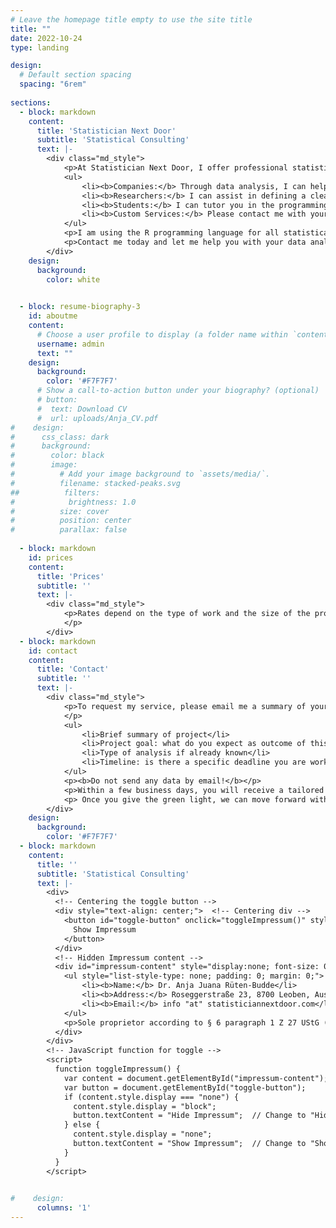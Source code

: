 ```yaml
---
# Leave the homepage title empty to use the site title
title: ""
date: 2022-10-24
type: landing

design:
  # Default section spacing
  spacing: "6rem"
    
sections:
  - block: markdown
    content:
      title: 'Statistician Next Door' 
      subtitle: 'Statistical Consulting'
      text: |-
        <div class="md_style">
            <p>At Statistician Next Door, I offer professional statistical consulting services to a variety of clients. My goal is to collaborate with each client to identify their specific needs and provide tailored services. Whether you are a company, researcher, or student, I can help by advising you on your statistical needs and/or performing the data analysis for you. My services include:</p>
            <ul>
                <li><b>Companies:</b> Through data analysis, I can help you understand your current performance, predict future outcomes, and support your decision-making using advanced statistical techniques and data visualization tools.</li>
                <li><b>Researchers:</b> I can assist in defining a clear and feasible research question, selecting appropriate statistical methods, and performing the data analysis. Additionally, I can help you interpret the results, report the findings, and communicate the implications of your research.</li>
                <li><b>Students:</b> I can tutor you in the programming language R and explain concepts and applications of statistics through online tutoring. I cannot provide solutions for graded assignments.</li>
                <li><b>Custom Services:</b> Please contact me with your statistical problem, and I might just be able to help you.</li>
            </ul>
            <p>I am using the R programming language for all statistical analysis and can advise you on your own analysis in R as well.</p>
            <p>Contact me today and let me help you with your data analysis needs.</p>
        </div>
    design:
      background:
        color: white
        

  - block: resume-biography-3 
    id: aboutme
    content:
      # Choose a user profile to display (a folder name within `content/authors/`)
      username: admin
      text: ""
    design:
      background:
        color: '#F7F7F7'
      # Show a call-to-action button under your biography? (optional)
      # button:
      #  text: Download CV
      #  url: uploads/Anja_CV.pdf
#    design:
#      css_class: dark
#      background:
#        color: black
#        image:
#          # Add your image background to `assets/media/`.
#          filename: stacked-peaks.svg
##          filters:
#            brightness: 1.0
#          size: cover
#          position: center
#          parallax: false
          
  - block: markdown
    id: prices
    content:
      title: 'Prices'
      subtitle: ''
      text: |-
        <div class="md_style">
            <p>Rates depend on the type of work and the size of the project. After receiving the details of your project, I will send an offer and a timeline within a couple of business days. 
            </p>
        </div>
  - block: markdown
    id: contact
    content:
      title: 'Contact'
      subtitle: ''
      text: |-
        <div class="md_style">
            <p>To request my service, please email me a summary of your project or problem at info "at" statisticiannextdoor.com. In particular, please include the following information: 
            </p>
            <ul>
                <li>Brief summary of project</li>
                <li>Project goal: what do you expect as outcome of this project?</li>
                <li>Type of analysis if already known</li>
                <li>Timeline: is there a specific deadline you are working towards?</li>
            </ul>
            <p><b>Do not send any data by email!</b></p>
            <p>Within a few business days, you will receive a tailored offer with a price and timeline indication.</p>
            <p> Once you give the green light, we can move forward with our collaboration.</p>
        </div>
    design:
      background:
        color: '#F7F7F7'
  - block: markdown
    content:
      title: ''
      subtitle: 'Statistical Consulting'
      text: |-
        <div>
          <!-- Centering the toggle button -->
          <div style="text-align: center;">  <!-- Centering div -->
            <button id="toggle-button" onclick="toggleImpressum()" style="background:none;border:none;color:black;text-decoration:none;cursor:pointer;">
              Show Impressum
            </button>
          </div>         
          <!-- Hidden Impressum content -->
          <div id="impressum-content" style="display:none; font-size: 0.8em;">
            <ul style="list-style-type: none; padding: 0; margin: 0;">
                <li><b>Name:</b> Dr. Anja Juana Rüten-Budde</li>
                <li><b>Address:</b> Roseggerstraße 23, 8700 Leoben, Austria</li>
                <li><b>Email:</b> info "at" statisticiannextdoor.com</li>
            </ul>
            <p>Sole proprietor according to § 6 paragraph 1 Z 27 UStG (Small Business Regulation).</p>
          </div>
        </div>
        <!-- JavaScript function for toggle -->
        <script>
          function toggleImpressum() {
            var content = document.getElementById("impressum-content");
            var button = document.getElementById("toggle-button");
            if (content.style.display === "none") {
              content.style.display = "block";
              button.textContent = "Hide Impressum";  // Change to "Hide"
            } else {
              content.style.display = "none";
              button.textContent = "Show Impressum";  // Change to "Show"
            }
          }
        </script>
        

#    design:
      columns: '1'
---
```


<!-- email as picture:  <img src="/images/email_white.png" class="inline-image" style="width: 38%; height: auto; display: inline-block; vertical-align: middle; margin: 0; padding: 0;"> -->

